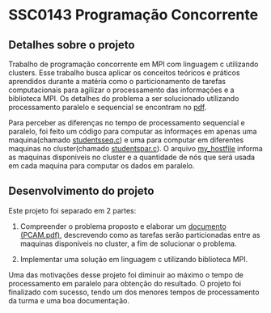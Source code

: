 # SSC0143 Programação Concorrente 

## Detalhes sobre o projeto
Trabalho de programação concorrente em MPI com linguagem c utilizando clusters. Esse trabalho busca aplicar os conceitos teóricos e práticos aprendidos durante a matéria como o particionamento de tarefas computacionais para agilizar o processamento das informações e a biblioteca MPI. Os detalhes do problema a ser solucionado utilizando processamento paralelo e sequencial se encontram no [pdf](https://github.com/EwertonPSA/Programacao_Concorrente/blob/master/Especifica%C3%A7%C3%A3o%20do%20trabalho.pdf).

Para perceber as diferenças no tempo de processamento sequencial e paralelo, foi feito um código para computar as informaçes em apenas uma maquina(chamado [studentsseq.c](https://github.com/EwertonPSA/Programacao_Concorrente/blob/master/studentsseq.c)) e uma para computar em diferentes maquinas no cluster(chamado [studentspar.c](https://github.com/EwertonPSA/Programacao_Concorrente/blob/master/studentspar.c)). O arquivo [my_hostfile](https://github.com/EwertonPSA/Programacao_Concorrente/blob/master/my_hostfile) informa as maquinas disponiveis no cluster e a quantidade de nós que será usada em cada maquina para computar os dados em paralelo.

## Desenvolvimento do projeto
Este projeto foi separado em 2 partes: 

1) Compreender o problema proposto e elaborar um [documento (PCAM.pdf)](https://github.com/EwertonPSA/Programacao_Concorrente/blob/master/pcam.pdf), descrevendo como as tarefas serão particionadas entre as maquinas disponíveis no cluster, a fim de solucionar o problema.

2) Implementar uma solução em linguagem c utilizando biblioteca MPI.

Uma das motivações desse projeto foi diminuir ao máximo o tempo de processamento em paralelo para obtenção do resultado. O projeto foi finalizado com sucesso, tendo um dos menores tempos de processamento da turma e uma boa documentação.
